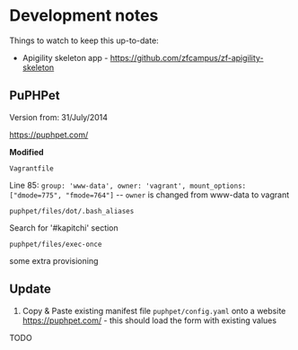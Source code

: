 Development notes
=================

Things to watch to keep this up-to-date:

* Apigility skeleton app - https://github.com/zfcampus/zf-apigility-skeleton


PuPHPet
-------

Version from: 31/July/2014


https://puphpet.com/

__Modified__

`Vagrantfile`

Line 85: `group: 'www-data', owner: 'vagrant', mount_options: ["dmode=775", "fmode=764"]` -- `owner` is changed from www-data to vagrant


`puphpet/files/dot/.bash_aliases`

Search for '#kapitchi' section


`puphpet/files/exec-once`

some extra provisioning


Update
------

1. Copy & Paste existing manifest file `puphpet/config.yaml` onto a website https://puphpet.com/ - this should load the form with existing values

TODO